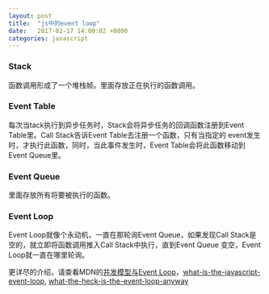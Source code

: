 ```yaml
---
layout: post
title:  "js中的event loop"
date:   2017-02-17 14:00:02 +0800
categories: javascript
---
```

### Stack

函数调用形成了一个堆栈帧。里面存放正在执行的函数调用。

### Event Table

每次当tack执行到异步任务时，Stack会将异步任务的回调函数注册到Event Table里。Call Stack告诉Event Table去注册一个函数，只有当指定的
event发生时，才执行此函数，同时，当此事件发生时，Event Table会将此函数移动到Event Queue里。

### Event Queue

里面存放所有将要被执行的函数。

### Event Loop

Event Loop就像个永动机，一直在那轮询Event Queue，如果发现Call Stack是空的，就立即将函数调用推入Call Stack中执行，直到Event Queue
变空，Event Loop就一直在哪里轮询。

更详尽的介绍，请查看MDN的[并发模型与Event Loop]，[what-is-the-javascript-event-loop],
[what-the-heck-is-the-event-loop-anyway]

[what-the-heck-is-the-event-loop-anyway]: https://www.youtube.com/watch?v=8aGhZQkoFbQ
[what-is-the-javascript-event-loop]: http://altitudelabs.com/blog/what-is-the-javascript-event-loop/
[并发模型与Event Loop]: https://developer.mozilla.org/zh-CN/docs/Web/JavaScript/EventLoop
